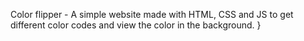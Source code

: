 
Color flipper -
A simple website made with HTML, CSS and JS to get different color codes and view the color in the background. }